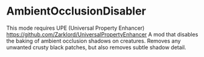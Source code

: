 # AmbientOcclusionDisabler

This mode requires UPE (Universal Property Enhancer) https://github.com/Zarklord/UniversalPropertyEnhancer
A mod that disables the baking of ambient occlusion shadows on creatures. Removes any unwanted crusty black patches, but also removes subtle shadow detail.
